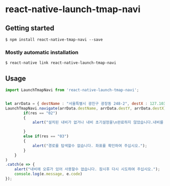 # react-native-launch-tmap-navi

## Getting started

`$ npm install react-native-tmap-navi --save`

### Mostly automatic installation

`$ react-native link react-native-launch-tmap-navi`

## Usage
```javascript
import LaunchTmapNavi from 'react-native-launch-tmap-navi';


let arrData = { destName : "서울특별시 광진구 광장동 248-2", destX : 127.103432, destY: 37.546394};
LaunchTmapNavi.navigate(arrData.destName, arrData.destY, arrData.destX).then(async(res) => {
		if(res == "02")
		{
			alert("설치된 내비가 없거나 내비 초기설정을\n완료하지 않았습니다.내비를 먼저 설치\n하시고 설정을 완료하여 주십시오.");

		}
		else if(res == "03")
		{
			alert("경로를 탑색할수 없습니다. 좌표를 확인하여 주십시오.");
		}	
	}
)
.catch(e => {
	alert("내비에 오류가 있어 사용할수 없습니다. 잠시후 다시 시도하여 주십시오.");
	console.log(e.message, e.code)
});	
